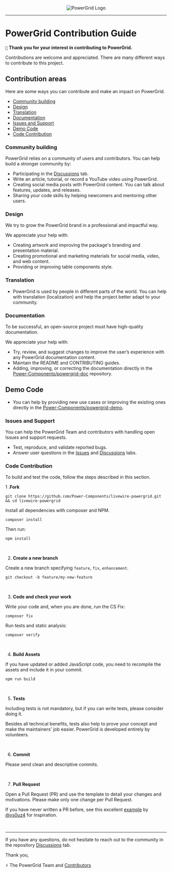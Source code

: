 <div align="center">
	<p><img  src="art/header.jpg" alt="PowerGrid Logo"></p>
</div>

------

# PowerGrid Contribution Guide

`💓` **Thank you for your interest in contributing to PowerGrid.**

Contributions are welcome and appreciated. There are many different ways to contribute to this project.

## Contribution areas

Here are some ways you can contribute and make an impact on PowerGrid.

- [Community building](#community-building)
- [Design](#design)
- [Translation](#translation)
- [Documentation](#documentation)
- [Issues and Support](#issues-and-support)
- [Demo Code](#demo-code)
- [Code Contribution](#code-contribution)

### Community building

PowerGrid relies on a community of users and contributors. You can help build a stronger community by:

- Participating in the [Discussions](https://github.com/Power-Components/livewire-powergrid/discussions) tab.
- Write an article, tutorial, or record a YouTube video using PowerGrid.
- Creating social media posts with PowerGrid content. You can talk about features, updates, and releases.
- Sharing your code skills by helping newcomers and mentoring other users.

### Design

We try to grow the PowerGrid brand in a professional and impactful way.

We appreciate your help with:

- Creating artwork and improving the package's branding and presentation material.
- Creating promotional and marketing materials for social media, video, and web content.
- Providing or improving table components style.

### Translation

- PowerGrid is used by people in different parts of the world. You can help with translation (localization) and help the project better adapt to your community.

### Documentation

To be successful, an open-source project must have high-quality documentation.

We appreciate your help with:

- Try, review, and suggest changes to improve the user’s experience with any PowerGrid documentation content.
- Maintain the README and CONTRIBUTING guides.
- Adding, improving, or correcting the documentation directly in the [Power-Components/powergrid-doc](https://github.com/Power-Components/powergrid-doc) repository.

## Demo Code

- You can help by providing new use cases or improving the existing ones directly in the [Power-Components/powergrid-demo](https://github.com/Power-Components/powergrid-demo).

### Issues and Support

You can help the PowerGrid Team and contributors with handling open Issues and support requests.

- Test, reproduce, and validate reported bugs.
- Answer user questions in the [Issues](https://github.com/Power-Components/livewire-powergrid/issues) and [Discussions](https://github.com/Power-Components/livewire-powergrid/discussions) tabs.

### Code Contribution

 To build and test the code, follow the steps described in this section.

1 .**Fork**

```shell
git clone https://github.com/Power-Components/livewire-powergrid.git && cd livewire-powergrid
```

Install all dependencies with composer and NPM.

```shell
composer install
```

Then run:

```shell
npm install
```

<br/>

2. **Create a new branch**

Create a new branch specifying `feature`, `fix`, `enhancement`.

```shell
git checkout -b feature/my-new-feature
```

<br/>

3. **Code and check your work**

Write your code and, when you are done, run the CS Fix:

```Shell
composer fix
```

Run tests and static analysis:

```Shell
composer verify
```

<br/>

4. **Build Assets**

If you have updated or added JavaScript code, you need to recompile the assets and include it in your commit.

```Shell
npm run build
```

<br/>

5. **Tests**

Including tests is not mandatory, but if you can write tests, please consider doing it.

Besides all technical benefits, tests also help to prove your concept and make the maintainers' job easier. PowerGrid is developed entirely by volunteers.

<br/>


6. **Commit**

Please send clean and descriptive commits.

<br/>


7. **Pull Request**

Open a Pull Request (PR) and use the template to detail your changes and motivations. Please make only one change per Pull Request.

If you have never written a PR before, see this excellent [example](https://github.com/Power-Components/livewire-powergrid/pull/149) by [@vs0uz4](https://github.com/vs0uz4) for inspiration.

<br/>

<hr/>

If you have any questions, do not hesitate to reach out to the community in the repository [Discussions](https://github.com/Power-Components/livewire-powergrid/discussions) tab.

Thank you,

⚡ The PowerGrid Team and [Contributors](../../contributors)

